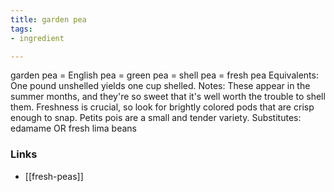 ```yaml
---
title: garden pea
tags:
- ingredient

---
```

garden pea = English pea = green pea = shell pea = fresh pea Equivalents: One pound unshelled yields one cup shelled. Notes: These appear in the summer months, and they're so sweet that it's well worth the trouble to shell them. Freshness is crucial, so look for brightly colored pods that are crisp enough to snap. Petits pois are a small and tender variety. Substitutes: edamame OR fresh lima beans

### Links

* [[fresh-peas]]
